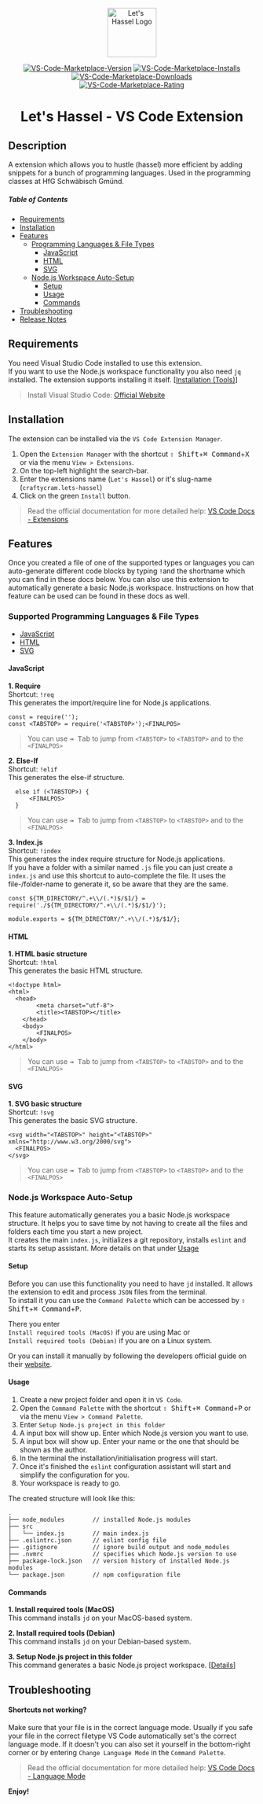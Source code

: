 <p align="center"><a href="https://craftycram.net" target="_blank" rel="noopener noreferrer"><img width="100" src="https://marcrufeis.de/repo/logo-let-s-hassel.png" alt="Let's Hassel Logo"></a></p>
<p align="center">
  <a href="https://marketplace.visualstudio.com/items?itemName=craftycram.lets-hassel"><img src="https://vsmarketplacebadge.apphb.com/version/craftycram.lets-hassel.svg" alt="VS-Code-Marketplace-Version"></a>
  <a href="https://marketplace.visualstudio.com/items?itemName=craftycram.lets-hassel"><img src="https://vsmarketplacebadge.apphb.com/installs/craftycram.lets-hassel.svg" alt="VS-Code-Marketplace-Installs"></a>
  <a href="https://marketplace.visualstudio.com/items?itemName=craftycram.lets-hassel"><img src="https://vsmarketplacebadge.apphb.com/downloads/craftycram.lets-hassel.svg" alt="VS-Code-Marketplace-Downloads"></a>
  <br/>
  <a href="https://marketplace.visualstudio.com/items?itemName=craftycram.lets-hassel"><img src="https://vsmarketplacebadge.apphb.com/rating-star/craftycram.lets-hassel.svg" alt="VS-Code-Marketplace-Rating"></a>
  </p>

<h1 align="center">Let's Hassel - VS Code Extension</h1>

## Description

A extension which allows you to hustle (hassel) more efficient by adding snippets for a bunch of programming languages. Used in the programming classes at HfG Schwäbisch Gmünd.

##### Table of Contents  

* [Requirements](#requirements)
* [Installation](#installation)  
* [Features](#features)
  * [Programming Languages & File Types](#supported-programming-languages--file-types)
    * [JavaScript](#javascript)
    * [HTML](#html)
    * [SVG](#svg)
  * [Node.js Workspace Auto-Setup](#nodejs-workspace-auto-setup)
    * [Setup](#setup)
    * [Usage](#usage)
    * [Commands](#commands)
* [Troubleshooting](#troubleshooting)
* [Release Notes](https://github.com/craftycram/lets-hassel/blob/master/CHANGELOG.md)


## Requirements

You need Visual Studio Code installed to use this extension.  
If you want to use the Node.js workspace functionality you also need `jq` installed. The extension supports installing it itself. [[Installation (Tools)](#setup)]

> Install Visual Studio Code: [Official Website](https://code.visualstudio.com/)


## Installation

The extension can be installed via the `VS Code Extension Manager`.
1. Open the `Extension Manager` with the shortcut <kbd>⇧ Shift</kbd>+<kbd>⌘ Command</kbd>+<kbd>X</kbd> or via the menu `View > Extensions`.
2. On the top-left highlight the search-bar.
3. Enter the extensions name (`Let's Hassel`) or it's slug-name (`craftycram.lets-hassel`)
4. Click on the green `Install` button.

> Read the official documentation for more detailed help: [VS Code Docs - Extensions](https://code.visualstudio.com/docs/editor/extension-gallery)


## Features

Once you created a file of one of the supported types or languages you can auto-generate different code blocks by typing `!`and the shortname which you can find in these docs below.
You can also use this extension to automatically generate a basic Node.js workspace. Instructions on how that feature can be used can be found in these docs as well.


### Supported Programming Languages & File Types
* [JavaScript](#lang-js)
* [HTML](#lang-html)
* [SVG](#lang-svg)

#### JavaScript

**1. Require**  
Shortcut: `!req`  
This generates the import/require line for Node.js applications.  
```
const = require('');
const <TABSTOP> = require('<TABSTOP>');<FINALPOS>
```
> You can use <kbd>⇥ Tab</kbd> to jump from `<TABSTOP>` to `<TABSTOP>` and to the `<FINALPOS>`

**2. Else-If**  
Shortcut: `!elif`  
This generates the else-if structure.  
```
  else if (<TABSTOP>) {
	  <FINALPOS>
  }
```
> You can use <kbd>⇥ Tab</kbd> to jump from `<TABSTOP>` to `<TABSTOP>` and to the `<FINALPOS>`

**3. Index.js**  
Shortcut: `!index`  
This generates the index require structure for Node.js applications.  
If you have a folder with a similar named `.js` file you can just create a `index.js` and use this shortcut to auto-complete the file. It uses the file-/folder-name to generate it, so be aware that they are the same.  
```
const ${TM_DIRECTORY/^.+\\/(.*)$/$1/} = require('./${TM_DIRECTORY/^.+\\/(.*)$/$1/}');

module.exports = ${TM_DIRECTORY/^.+\\/(.*)$/$1/};
```

#### HTML

**1. HTML basic structure**  
Shortcut: `!html`  
This generates the basic HTML structure.
```
<!doctype html>
<html>
  <head>
		<meta charset="utf-8">
		<title><TABSTOP></title>
	</head>
	<body>
		<FINALPOS>
	</body>
</html>
```
> You can use <kbd>⇥ Tab</kbd> to jump from `<TABSTOP>` to `<TABSTOP>` and to the `<FINALPOS>`

#### SVG

**1. SVG basic structure**  
Shortcut: `!svg`  
This generates the basic SVG structure.
```
<svg width="<TABSTOP>" height="<TABSTOP>" xmlns="http://www.w3.org/2000/svg">
  <FINALPOS>
</svg>
```
> You can use <kbd>⇥ Tab</kbd> to jump from `<TABSTOP>` to `<TABSTOP>` and to the `<FINALPOS>`

### Node.js Workspace Auto-Setup

This feature automatically generates you a basic Node.js workspace structure. It helps you to save time by not having to create all the files and folders each time you start a new project.  
It creates the main `index.js`, initializes a git repository, installs `eslint` and starts its setup assistant. More details on that under [Usage](#usage)

#### Setup

Before you can use this functionality you need to have `jd` installed. It allows the extension to edit and process `JSON` files from the terminal.  
To install it you can use the `Command Palette` which can be accessed by <kbd>⇧ Shift</kbd>+<kbd>⌘ Command</kbd>+<kbd>P</kbd>.

There you enter  
`Install required tools (MacOS)` if you are using Mac or  
`Install required tools (Debian)` if you are on a Linux system.

Or you can install it manually by following the developers official guide on their [website](https://stedolan.github.io/jq/).

#### Usage

1. Create a new project folder and open it in `VS Code`.
2. Open the `Command Palette` with the shortcut <kbd>⇧ Shift</kbd>+<kbd>⌘ Command</kbd>+<kbd>P</kbd> or via the menu `View > Command Palette`.
3. Enter `Setup Node.js project in this folder`
4. A input box will show up. Enter which Node.js version you want to use.
5. A input box will show up. Enter your name or the one that should be shown as the author.
6. In the terminal the installation/initialisation progress will start.
7. Once it's finished the `eslint` configuration assistant will start and simplify the configuration for you.
8. Your workspace is ready to go.

The created structure will look like this:
```
.
├── node_modules        // installed Node.js modules
├── src
│   └── index.js        // main index.js
├── .eslintrc.json      // eslint config file
├── .gitignore          // ignore build output and node_modules
├── .nvmrc              // specifies which Node.js version to use
├── package-lock.json   // version history of installed Node.js modules
└── package.json        // npm configuration file
```

#### Commands

**1. Install required tools (MacOS)**  
This command installs `jd` on your MacOS-based system.

**2. Install required tools (Debian)**  
This command installs `jd` on your Debian-based system.

**3. Setup Node.js project in this folder**  
This command generates a basic Node.js project workspace. [[Details](#usage)]


## Troubleshooting

#### Shortcuts not working?
Make sure that your file is in the correct language mode. Usually if you safe your file in the correct filetype VS Code automatically set's the correct language mode. If it doesn't you can also set it yourself in the bottom-right corner or by entering `Change Language Mode` in the `Command Palette`.
> Read the official documentation for more detailed help: [VS Code Docs - Language Mode](https://code.visualstudio.com/docs/languages/overview#_changing-the-language-for-the-selected-file)


**Enjoy!**
